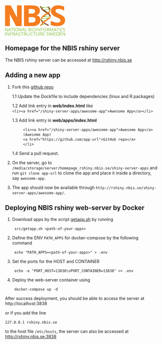 [<img align="center" src="icons/NBIS.png" width="200" height="100"
/>](http://rshiny.nbis.se) 

## Homepage for the NBIS rshiny server

The NBIS rshiny server can be accessed at http://rshiny.nbis.se

## Adding a new app

1. Fork this [github repo](https://github.com/NBISweden/homepage_rshiny.nbis.se)

   1.1 Update the Dockfile to include dependencies (linux and R packages)
   
   1.2 Add link entry in **web/index.html** like  
   `<li><a href="/shiny-server-apps/awesome-app">Awesome App</a></li>`
   
   1.3 Add link entry in **web/apps/index.html**
   ```
        <li><a href="/shiny-server-apps/awesome-app">Awesome App</a>
        (Awesome App)
        <a href="https://github.com/app-url">GitHub repo</a>
        </li>
   ```
   
   1.4 Send a pull request.
   
2. On the server, go to `/media/storage/server/homepage_rshiny.nbis.se/shiny-server-apps` and run `git clone app-url` to clone the app and place it inside a directory, say `awesome-app`.
3. The app should now be available through `http://rshiny.nbis.se/shiny-server-apps/awesome-app/`.

## Deploying NBIS rshiny web-server by Docker

1. Download apps by the script [getapp.sh](src/getapp.sh) by running

        src/getapp.sh <path-of-your-apps>

2. Define the ENV `PATH_APPS` for docker-compose by the following command

        echo "PATH_APPS=<path-of-your-apps>" > .env

3. Set the ports for the HOST and CONTAINER

        echo -e "PORT_HOST=13838\nPORT_CONTAINER=13838" >> .env

4. Deploy the web-server container using

        docker-compose up -d


After success deployment, you should be able to access the server at
http://localhost:3838

or if you add the line

```
127.0.0.1 rshiny.nbis.se
```

to the host file `/etc/hosts`, the server can also be accessed at
http://rshiny.nbis.se:3838

